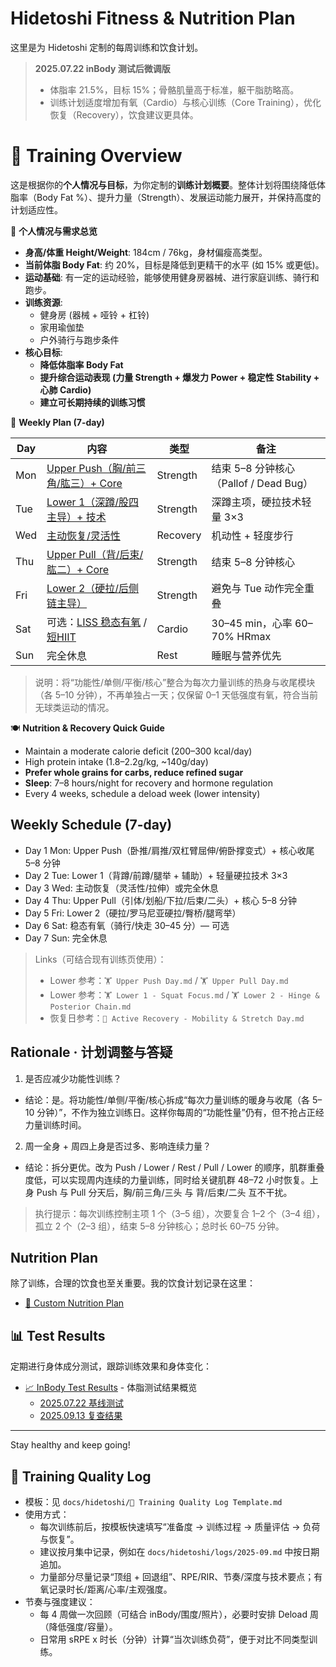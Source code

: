 # Hidetoshi Fitness & Nutrition Plan

这里是为 Hidetoshi 定制的每周训练和饮食计划。

> **2025.07.22 inBody 测试后微调版**
> - 体脂率 21.5%，目标 15%；骨骼肌量高于标准，躯干脂肪略高。
> - 训练计划适度增加有氧（Cardio）与核心训练（Core Training），优化恢复（Recovery），饮食建议更具体。

# 📅 Training Overview

这是根据你的**个人情况与目标**，为你定制的**训练计划概要**。整体计划将围绕降低体脂率（Body Fat %）、提升力量（Strength）、发展运动能力展开，并保持高度的计划适应性。

👤 **个人情况与需求总览**

- **身高/体重 Height/Weight**: 184cm / 76kg，身材偏瘦高类型。
- **当前体脂 Body Fat**: 约 20%，目标是降低到更精干的水平 (如 15% 或更低)。
- **运动基础**: 有一定的运动经验，能够使用健身房器械、进行家庭训练、骑行和跑步。
- **训练资源**:
  - 健身房 (器械 + 哑铃 + 杠铃)
  - 家用瑜伽垫
  - 户外骑行与跑步条件
- **核心目标**:
  - **降低体脂率 Body Fat**
  - **提升综合运动表现 (力量 Strength + 爆发力 Power + 稳定性 Stability + 心肺 Cardio)**
  - **建立可长期持续的训练习惯**

📅 **Weekly Plan (7-day)**

| Day | 内容 | 类型 | 备注 |
|-----|------|------|-----|
| Mon | [Upper Push（胸/前三角/肱三）+ Core](./🏋️%20Upper%20Push%20Day.md) | Strength | 结束 5–8 分钟核心（Pallof / Dead Bug） |
| Tue | [Lower 1（深蹲/股四主导）+ 技术](./🏋️%20Lower%201%20-%20Squat%20Focus.md) | Strength | 深蹲主项，硬拉技术轻量 3×3 |
| Wed | [主动恢复/灵活性](./🧘%20Active%20Recovery%20-%20Mobility%20&%20Stretch%20Day.md) | Recovery | 机动性 + 轻度步行 |
| Thu | [Upper Pull（背/后束/肱二）+ Core](./🏋️%20Upper%20Pull%20Day.md) | Strength | 结束 5–8 分钟核心 |
| Fri | [Lower 2（硬拉/后侧链主导）](./🏋️%20Lower%202%20-%20Hinge%20&%20Posterior%20Chain.md) | Strength | 避免与 Tue 动作完全重叠 |
| Sat | 可选：[LISS 稳态有氧](./🚶%20Steady%20Cardio%20-%20LISS%20(Optional).md) / [短HIIT](./🏃%20Cardio%20-%20Short%20HIIT%20+%20Optional%20Core.md) | Cardio | 30–45 min，心率 60–70% HRmax |
| Sun | 完全休息 | Rest | 睡眠与营养优先 |

> 说明：将“功能性/单侧/平衡/核心”整合为每次力量训练的热身与收尾模块（各 5–10 分钟），不再单独占一天；仅保留 0–1 天低强度有氧，符合当前无球类运动的情况。

🍽️ **Nutrition & Recovery Quick Guide**

- Maintain a moderate calorie deficit (200–300 kcal/day)
- High protein intake (1.8–2.2g/kg, ~140g/day)
- **Prefer whole grains for carbs, reduce refined sugar**
- **Sleep**: 7–8 hours/night for recovery and hormone regulation
- Every 4 weeks, schedule a deload week (lower intensity)

## Weekly Schedule (7-day)

- Day 1 Mon: Upper Push（卧推/肩推/双杠臂屈伸/俯卧撑变式）+ 核心收尾 5–8 分钟
- Day 2 Tue: Lower 1（背蹲/前蹲/腿举 + 辅助）+ 轻量硬拉技术 3×3
- Day 3 Wed: 主动恢复（灵活性/拉伸）或完全休息
- Day 4 Thu: Upper Pull（引体/划船/下拉/后束/二头）+ 核心 5–8 分钟
- Day 5 Fri: Lower 2（硬拉/罗马尼亚硬拉/臀桥/腿弯举）
- Day 6 Sat: 稳态有氧（骑行/快走 30–45 分）— 可选
- Day 7 Sun: 完全休息

> Links（可结合现有训练页使用）：
> - Lower 参考：`🏋️ Upper Push Day.md` / `🏋️ Upper Pull Day.md`
> - Lower 参考：`🏋️ Lower 1 - Squat Focus.md` / `🏋️ Lower 2 - Hinge & Posterior Chain.md`
> - 恢复日参考：`🧘 Active Recovery - Mobility & Stretch Day.md`

## Rationale · 计划调整与答疑

1) 是否应减少功能性训练？
- 结论：是。将功能性/单侧/平衡/核心拆成“每次力量训练的暖身与收尾（各 5–10 分钟）”，不作为独立训练日。这样你每周的“功能性量”仍有，但不抢占正经力量训练时间。

2) 周一全身 + 周四上身是否过多、影响连续力量？
- 结论：拆分更优。改为 Push / Lower / Rest / Pull / Lower 的顺序，肌群重叠度低，可以实现周内连续的力量训练，同时给关键肌群 48–72 小时恢复。上身 Push 与 Pull 分天后，胸/前三角/三头 与 背/后束/二头 互不干扰。

> 执行提示：每次训练控制主项 1 个（3–5 组），次要复合 1–2 个（3–4 组），孤立 2 个（2–3 组），结束 5–8 分钟核心；总时长 60–75 分钟。

## Nutrition Plan

除了训练，合理的饮食也至关重要。我的饮食计划记录在这里：

- [🥗 Custom Nutrition Plan](./🥗%20定制饮食方案.md)

## 📊 Test Results

定期进行身体成分测试，跟踪训练效果和身体变化：

- [📈 InBody Test Results](./test-results/README.md) - 体脂测试结果概览
  - [2025.07.22 基线测试](./test-results/inBody%202025.07.22%2019:34.md)
  - [2025.09.13 复查结果](./test-results/inBody%202025.09.13.md)

---

Stay healthy and keep going! 

## 🧾 Training Quality Log

- 模板：见 `docs/hidetoshi/📓 Training Quality Log Template.md`
- 使用方式：
  - 每次训练前后，按模板快速填写“准备度 → 训练过程 → 质量评估 → 负荷与恢复”。
  - 建议按月集中记录，例如在 `docs/hidetoshi/logs/2025-09.md` 中按日期追加。
  - 力量部分尽量记录“顶组 + 回退组”、RPE/RIR、节奏/深度与技术要点；有氧记录时长/距离/心率/主观强度。
- 节奏与强度建议：
  - 每 4 周做一次回顾（可结合 inBody/围度/照片），必要时安排 Deload 周（降低强度/容量）。
  - 日常用 sRPE x 时长（分钟）计算“当次训练负荷”，便于对比不同类型训练。
